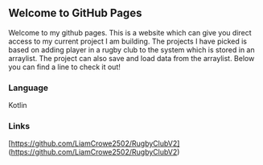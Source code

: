 ## Welcome to GitHub Pages
Welcome to my github pages. This is a website which can give you direct access to my current project I am building. The projects I have picked is based on 
adding player in a rugby club to the system which is stored in an arraylist. The project can also save and load data from the arraylist. Below you can find a line to
check it out!

### Language
Kotlin

### Links
[https://github.com/LiamCrowe2502/RugbyClubV2]
(https://github.com/LiamCrowe2502/RugbyClubV2)

